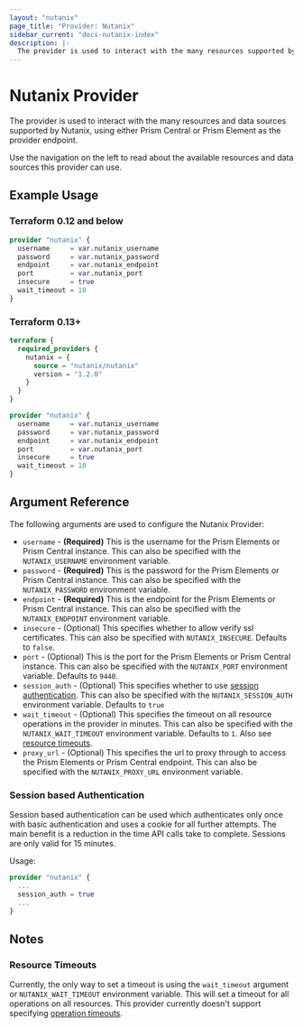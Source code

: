 ```yaml
---
layout: "nutanix"
page_title: "Provider: Nutanix"
sidebar_current: "docs-nutanix-index"
description: |-
  The provider is used to interact with the many resources supported by Nutanix. The provider needs to be configured with the proper credentials before it can be used.
---
```


# Nutanix Provider

The provider is used to interact with the
many resources and data sources supported by Nutanix, using either Prism Central or Prism Element as the provider endpoint.

Use the navigation on the left to read about the available resources and data sources this provider can use.

## Example Usage

### Terraform 0.12 and below

```terraform
provider "nutanix" {
  username     = var.nutanix_username
  password     = var.nutanix_password
  endpoint     = var.nutanix_endpoint
  port         = var.nutanix_port
  insecure     = true
  wait_timeout = 10
}
```

### Terraform 0.13+

```terraform
terraform {
  required_providers {
    nutanix = {
      source = "nutanix/nutanix"
      version = "1.2.0"
    }
  }
}

provider "nutanix" {
  username     = var.nutanix_username
  password     = var.nutanix_password
  endpoint     = var.nutanix_endpoint
  port         = var.nutanix_port
  insecure     = true
  wait_timeout = 10
}
```

## Argument Reference

The following arguments are used to configure the Nutanix Provider:
* `username` - **(Required)** This is the username for the Prism Elements or Prism Central instance. This can also be specified with the `NUTANIX_USERNAME` environment variable.
* `password` - **(Required)** This is the password for the Prism Elements or Prism Central instance. This can also be specified with the `NUTANIX_PASSWORD` environment variable.
* `endpoint` - **(Required)** This is the endpoint for the Prism Elements or Prism Central instance. This can also be specified with the `NUTANIX_ENDPOINT` environment variable.
* `insecure` - (Optional) This specifies whether to allow verify ssl certificates. This can also be specified with `NUTANIX_INSECURE`. Defaults to `false`.
* `port` - (Optional) This is the port for the Prism Elements or Prism Central instance. This can also be specified with the `NUTANIX_PORT` environment variable. Defaults to `9440`.
* `session_auth` - (Optional) This specifies whether to use [session authentication](#session-based-authentication). This can also be specified with the `NUTANIX_SESSION_AUTH` environment variable. Defaults to `true`
* `wait_timeout` - (Optional) This specifies the timeout on all resource operations in the provider in minutes. This can also be specified with the `NUTANIX_WAIT_TIMEOUT` environment variable. Defaults to `1`. Also see [resource timeouts](#resource-timeouts).
* `proxy_url` - (Optional) This specifies the url to proxy through to access the Prism Elements or Prism Central endpoint. This can also be specified with the `NUTANIX_PROXY_URL` environment variable.

### Session based Authentication

Session based authentication can be used which authenticates only once with basic authentication and uses a cookie for all further attempts.
The main benefit is a reduction in the time API calls take to complete. Sessions are only valid for 15 minutes.

Usage:

```terraform
provider "nutanix" {
  ...
  session_auth = true
  ...
}
```

## Notes

### Resource Timeouts
Currently, the only way to set a timeout is using the `wait_timeout` argument or `NUTANIX_WAIT_TIMEOUT` environment variable. This will set a timeout for all operations on all resources. This provider currently doesn't support specifying [operation timeouts](https://www.terraform.io/docs/language/resources/syntax.html#operation-timeouts).